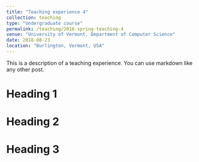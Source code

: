 ```yaml
---
title: "Teaching experience 4"
collection: teaching
type: "Undergraduate course"
permalink: /teaching/2018-spring-teaching-4
venue: "University of Vermont, Department of Computer Science"
date: 2018-08-23
location: "Burlington, Vermont, USA"
---
```


This is a description of a teaching experience. You can use markdown like any other post.

Heading 1
======

Heading 2
======

Heading 3
======
